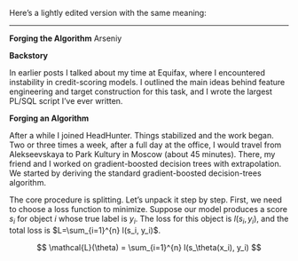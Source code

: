 Here’s a lightly edited version with the same meaning:

---

**Forging the Algorithm**
Arseniy

**Backstory**

In earlier posts I talked about my time at Equifax, where I encountered instability in credit-scoring models. I outlined the main ideas behind feature engineering and target construction for this task, and I wrote the largest PL/SQL script I’ve ever written.

**Forging an Algorithm**

After a while I joined HeadHunter. Things stabilized and the work began. Two or three times a week, after a full day at the office, I would travel from Alekseevskaya to Park Kultury in Moscow (about 45 minutes). There, my friend and I worked on gradient-boosted decision trees with extrapolation. We started by deriving the standard gradient-boosted decision-trees algorithm.

The core procedure is splitting. Let’s unpack it step by step. First, we need to choose a loss function to minimize. Suppose our model produces a score $s_i$ for object $i$ whose true label is $y_i$. The loss for this object is $l(s_i, y_i)$, and the total loss is $L=\sum_{i=1}^{n} l(s_i, y_i)$.

$$
\mathcal{L}(\theta) = \sum_{i=1}^{n} l(s_\theta(x_i), y_i)
$$

